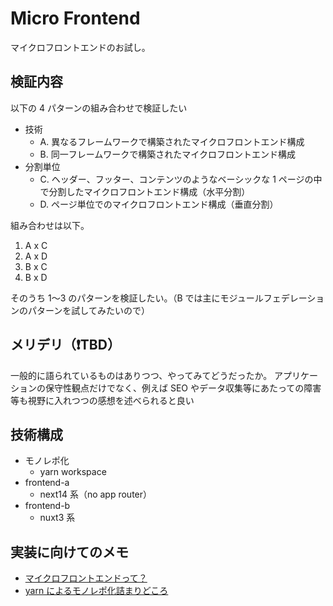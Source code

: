 # Micro Frontend

マイクロフロントエンドのお試し。

## 検証内容

以下の 4 パターンの組み合わせで検証したい

- 技術
  - A. 異なるフレームワークで構築されたマイクロフロントエンド構成
  - B. 同一フレームワークで構築されたマイクロフロントエンド構成
- 分割単位
  - C. ヘッダー、フッター、コンテンツのようなベーシックな 1 ページの中で分割したマイクロフロントエンド構成（水平分割）
  - D. ページ単位でのマイクロフロントエンド構成（垂直分割）

組み合わせは以下。

1. A x C
2. A x D
3. B x C
4. B x D

そのうち 1〜3 のパターンを検証したい。（B では主にモジュールフェデレーションのパターンを試してみたいので）

## メリデリ（❗️TBD）

一般的に語られているものはありつつ、やってみてどうだったか。
アプリケーションの保守性観点だけでなく、例えば SEO やデータ収集等にあたっての障害等も視野に入れつつの感想を述べられると良い

## 技術構成

- モノレポ化
  - yarn workspace
- frontend-a
  - next14 系（no app router）
- frontend-b
  - nuxt3 系

## 実装に向けてのメモ

- [マイクロフロントエンドって？](why-micro-frontend.md)
- [yarn によるモノレポ化詰まりどころ](monorepo.md)
